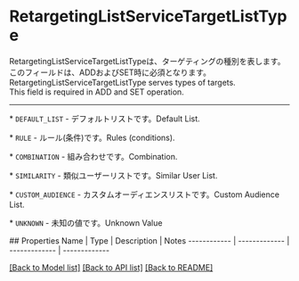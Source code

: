 # RetargetingListServiceTargetListType

<div lang=\"ja\"> RetargetingListServiceTargetListTypeは、ターゲティングの種別を表します。<br> このフィールドは、ADDおよびSET時に必須となります。 </div> <div lang=\"en\"> RetargetingListServiceTargetListType serves types of targets. <br> This field is required in ADD and SET operation. </div> <hr> <p>* <code>DEFAULT_LIST</code> - <span lang=\"ja\">デフォルトリストです。</span><span lang=\"en\">Default List.</span></p> <p>* <code>RULE</code> - <span lang=\"ja\">ルール(条件)です。</span><span lang=\"en\">Rules (conditions).</span></p> <p>* <code>COMBINATION</code> - <span lang=\"ja\">組み合わせです。</span><span lang=\"en\">Combination.</span></p> <p>* <code>SIMILARITY</code> - <span lang=\"ja\">類似ユーザーリストです。</span><span lang=\"en\">Similar User List.</span></p> <p>* <code>CUSTOM_AUDIENCE</code> - <span lang=\"ja\">カスタムオーディエンスリストです。</span><span lang=\"en\">Custom Audience List.</span></p> <p>* <code>UNKNOWN</code> - <span lang=\"ja\">未知の値です。</span><span lang=\"en\">Unknown Value</span></p> 
## Properties
Name | Type | Description | Notes
------------ | ------------- | ------------- | -------------

[[Back to Model list]](../README.md#documentation-for-models) [[Back to API list]](../README.md#documentation-for-api-endpoints) [[Back to README]](../README.md)


